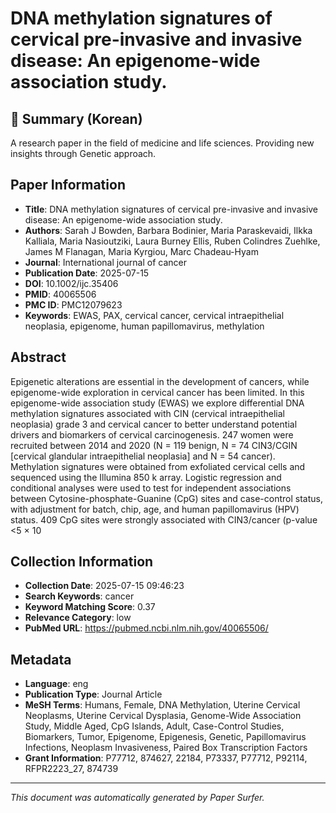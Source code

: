 # DNA methylation signatures of cervical pre-invasive and invasive disease: An epigenome-wide association study.

## 📝 Summary (Korean)
A research paper in the field of medicine and life sciences. Providing new insights through Genetic approach.

## Paper Information
- **Title**: DNA methylation signatures of cervical pre-invasive and invasive disease: An epigenome-wide association study.
- **Authors**: Sarah J Bowden, Barbara Bodinier, Maria Paraskevaidi, Ilkka Kalliala, Maria Nasioutziki, Laura Burney Ellis, Ruben Colindres Zuehlke, James M Flanagan, Maria Kyrgiou, Marc Chadeau-Hyam
- **Journal**: International journal of cancer
- **Publication Date**: 2025-07-15
- **DOI**: 10.1002/ijc.35406
- **PMID**: 40065506
- **PMC ID**: PMC12079623
- **Keywords**: EWAS, PAX, cervical cancer, cervical intraepithelial neoplasia, epigenome, human papillomavirus, methylation

## Abstract
Epigenetic alterations are essential in the development of cancers, while epigenome-wide exploration in cervical cancer has been limited. In this epigenome-wide association study (EWAS) we explore differential DNA methylation signatures associated with CIN (cervical intraepithelial neoplasia) grade 3 and cervical cancer to better understand potential drivers and biomarkers of cervical carcinogenesis. 247 women were recruited between 2014 and 2020 (N = 119 benign, N = 74 CIN3/CGIN [cervical glandular intraepithelial neoplasia] and N = 54 cancer). Methylation signatures were obtained from exfoliated cervical cells and sequenced using the Illumina 850 k array. Logistic regression and conditional analyses were used to test for independent associations between Cytosine-phosphate-Guanine (CpG) sites and case-control status, with adjustment for batch, chip, age, and human papillomavirus (HPV) status. 409 CpG sites were strongly associated with CIN3/cancer (p-value <5 × 10

## Collection Information
- **Collection Date**: 2025-07-15 09:46:23
- **Search Keywords**: cancer
- **Keyword Matching Score**: 0.37
- **Relevance Category**: low
- **PubMed URL**: https://pubmed.ncbi.nlm.nih.gov/40065506/

## Metadata
- **Language**: eng
- **Publication Type**: Journal Article
- **MeSH Terms**: Humans, Female, DNA Methylation, Uterine Cervical Neoplasms, Uterine Cervical Dysplasia, Genome-Wide Association Study, Middle Aged, CpG Islands, Adult, Case-Control Studies, Biomarkers, Tumor, Epigenome, Epigenesis, Genetic, Papillomavirus Infections, Neoplasm Invasiveness, Paired Box Transcription Factors
- **Grant Information**: P77712, 874627, 22184, P73337, P77712, P92114, RFPR2223_27, 874739

---
*This document was automatically generated by Paper Surfer.*
